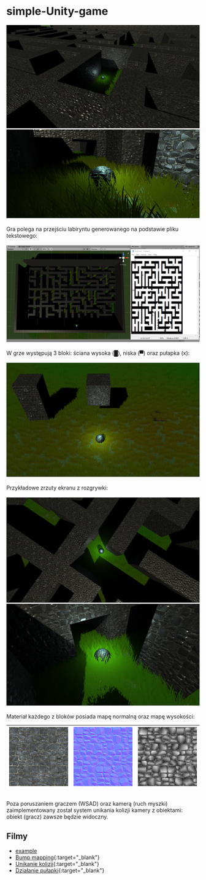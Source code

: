 # simple-Unity-game

![preview 1](./images/image1.png)
\
![preview 2](./images/image4.png)
\
\
Gra polega na przejściu labiryntu generowanego na podstawie pliku tekstowego:
\
\
![maze](./images/image7.png)
\
\
W grze występują 3 bloki: ściana wysoka (█), niska (▀) oraz pułapka (x):
\
\
![blocks](./images/image6.png)
\
\
Przykładowe zrzuty ekranu z rozgrywki:
\
\
![preview 3](./images/image5.png)
\
![preview 4](./images/image9.png)
\
\
Materiał każdego z bloków posiada mapę normalną oraz mapę wysokości:  

| ![preview 4](./images/image3.jpg) | ![preview 4](./images/image8.jpg) | ![preview 4](./images/image2.png) |
|-----------------------------------|-----------------------------------|-----------------------------------|

\
Poza poruszaniem graczem (WSAD) oraz kamerą (ruch myszki) zaimplementowany został system unikania kolizji kamery z obiektami: obiekt (gracz) zawsze będzie widoczny.

## Filmy 
* <a href="https://drive.google.com/file/d/1ZkmI83RbI6XpTiDHjogiVJ1BQHimOlXl/view?usp=sharing" target="_blank">example</a>
* [Bump mapping](https://drive.google.com/file/d/1ZkmI83RbI6XpTiDHjogiVJ1BQHimOlXl/view?usp=sharing){:target="_blank"}
* [Unikanie kolizji](https://drive.google.com/file/d/15dY9f2fY8lUrAELRsmsiSyUtqV0akpRv/view?usp=sharing){:target="_blank"}
* [Działanie pułapki](https://drive.google.com/file/d/1ecXHRgmkctksZoC1tWcJ99XbPcDVoiiD/view?usp=sharing){:target="_blank"}
